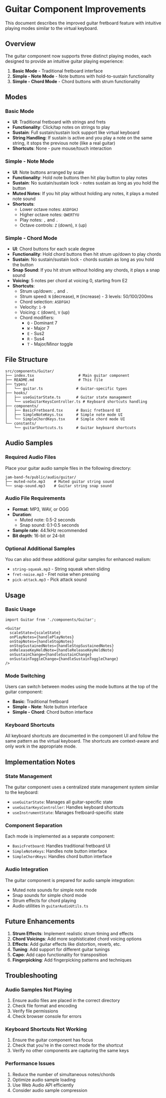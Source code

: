 # Guitar Component Improvements

This document describes the improved guitar fretboard feature with intuitive playing modes similar to the virtual keyboard.

## Overview

The guitar component now supports three distinct playing modes, each designed to provide an intuitive guitar playing experience:

1. **Basic Mode** - Traditional fretboard interface
2. **Simple - Note Mode** - Note buttons with hold-to-sustain functionality
3. **Simple - Chord Mode** - Chord buttons with strum functionality

## Modes

### Basic Mode
- **UI**: Traditional fretboard with strings and frets
- **Functionality**: Click/tap notes on strings to play
- **Sustain**: Full sustain/sustain lock support like virtual keyboard
- **String Handling**: If sustain is active and you play a note on the same string, it stops the previous note (like a real guitar)
- **Shortcuts**: None - pure mouse/touch interaction

### Simple - Note Mode
- **UI**: Note buttons arranged by scale
- **Functionality**: Hold note buttons then hit play button to play notes
- **Sustain**: No sustain/sustain lock - notes sustain as long as you hold the button
- **Muted Notes**: If you hit play without holding any notes, it plays a muted note sound
- **Shortcuts**:
  - Lower octave notes: `ASDFGHJ`
  - Higher octave notes: `QWERTYU`
  - Play notes: `,` and `.`
  - Octave controls: `Z` (down), `X` (up)

### Simple - Chord Mode
- **UI**: Chord buttons for each scale degree
- **Functionality**: Hold chord buttons then hit strum up/down to play chords
- **Sustain**: No sustain/sustain lock - chords sustain as long as you hold the button
- **Snap Sound**: If you hit strum without holding any chords, it plays a snap sound
- **Voicing**: 5 notes per chord at voicing 0, starting from E2
- **Shortcuts**:
  - Strum up/down: `,` and `.`
  - Strum speed: `N` (decrease), `M` (increase) - 3 levels: 50/100/200ms
  - Chord selection: `ASDFGHJ`
  - Velocity: `1-9`
  - Voicing: `C` (down), `V` (up)
  - Chord modifiers:
    - `Q` - Dominant 7
    - `W` - Major 7
    - `E` - Sus2
    - `R` - Sus4
    - `T` - Major/Minor toggle

## File Structure

```
src/components/Guitar/
├── index.tsx                    # Main guitar component
├── README.md                    # This file
├── types/
│   └── guitar.ts               # Guitar-specific types
├── hooks/
│   ├── useGuitarState.ts       # Guitar state management
│   └── useGuitarKeysController.ts # Keyboard shortcuts handling
├── components/
│   ├── BasicFretboard.tsx      # Basic fretboard UI
│   ├── SimpleNoteKeys.tsx      # Simple note mode UI
│   └── SimpleChordKeys.tsx     # Simple chord mode UI
└── constants/
    └── guitarShortcuts.ts      # Guitar keyboard shortcuts
```

## Audio Samples

### Required Audio Files

Place your guitar audio sample files in the following directory:

```
jam-band-fe/public/audio/guitar/
├── muted-note.mp3    # Muted guitar string sound
└── snap-sound.mp3    # Guitar string snap sound
```

### Audio File Requirements

- **Format**: MP3, WAV, or OGG
- **Duration**: 
  - Muted note: 0.5-2 seconds
  - Snap sound: 0.1-0.5 seconds
- **Sample rate**: 44.1kHz recommended
- **Bit depth**: 16-bit or 24-bit

### Optional Additional Samples

You can also add these additional guitar samples for enhanced realism:
- `string-squeak.mp3` - String squeak when sliding
- `fret-noise.mp3` - Fret noise when pressing
- `pick-attack.mp3` - Pick attack sound

## Usage

### Basic Usage

```tsx
import Guitar from './components/Guitar';

<Guitar
  scaleState={scaleState}
  onPlayNotes={handlePlayNotes}
  onStopNotes={handleStopNotes}
  onStopSustainedNotes={handleStopSustainedNotes}
  onReleaseKeyHeldNote={handleReleaseKeyHeldNote}
  onSustainChange={handleSustainChange}
  onSustainToggleChange={handleSustainToggleChange}
/>
```

### Mode Switching

Users can switch between modes using the mode buttons at the top of the guitar component:
- **Basic**: Traditional fretboard
- **Simple - Note**: Note button interface
- **Simple - Chord**: Chord button interface

### Keyboard Shortcuts

All keyboard shortcuts are documented in the component UI and follow the same pattern as the virtual keyboard. The shortcuts are context-aware and only work in the appropriate mode.

## Implementation Notes

### State Management

The guitar component uses a centralized state management system similar to the keyboard:
- `useGuitarState`: Manages all guitar-specific state
- `useGuitarKeysController`: Handles keyboard shortcuts
- `useInstrumentState`: Manages fretboard-specific state

### Component Separation

Each mode is implemented as a separate component:
- `BasicFretboard`: Handles traditional fretboard UI
- `SimpleNoteKeys`: Handles note button interface
- `SimpleChordKeys`: Handles chord button interface

### Audio Integration

The guitar component is prepared for audio sample integration:
- Muted note sounds for simple note mode
- Snap sounds for simple chord mode
- Strum effects for chord playing
- Audio utilities in `guitarAudioUtils.ts`

## Future Enhancements

1. **Strum Effects**: Implement realistic strum timing and effects
2. **Chord Voicings**: Add more sophisticated chord voicing options
3. **Effects**: Add guitar effects like distortion, reverb, etc.
4. **Tuning**: Add support for different guitar tunings
5. **Capo**: Add capo functionality for transposition
6. **Fingerpicking**: Add fingerpicking patterns and techniques

## Troubleshooting

### Audio Samples Not Playing

1. Ensure audio files are placed in the correct directory
2. Check file format and encoding
3. Verify file permissions
4. Check browser console for errors

### Keyboard Shortcuts Not Working

1. Ensure the guitar component has focus
2. Check that you're in the correct mode for the shortcut
3. Verify no other components are capturing the same keys

### Performance Issues

1. Reduce the number of simultaneous notes/chords
2. Optimize audio sample loading
3. Use Web Audio API efficiently
4. Consider audio sample compression 